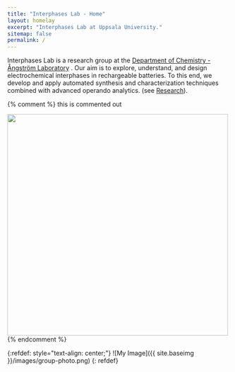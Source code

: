 ```yaml
---
title: "Interphases Lab - Home"
layout: homelay
excerpt: "Interphases Lab at Uppsala University."
sitemap: false
permalink: /
---
```



Interphases Lab is a research group at the [Department of Chemistry - Ångström Laboratory](http://www.physics.leidenuniv.nl) . Our aim is to explore, understand, and design electrochemical interphases in rechargeable batteries. To this end, we develop and apply automated synthesis and characterization techniques combined with advanced operando analytics. (see [Research](research)). 

{% comment %}
this is commented out

  <div class="item">
      <img src="{{ site.url }}{{ site.baseurl }}/images/group-photo.png" style="width: 500px">
  </div> 
{% endcomment %}

{:refdef: style="text-align: center;"}
![My Image]({{ site.baseimg }}/images/group-photo.png)
{: refdef}
